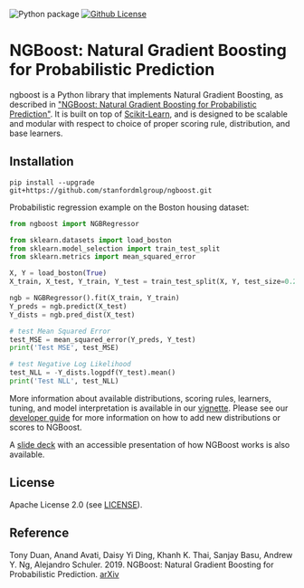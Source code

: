![Python package](https://github.com/stanfordmlgroup/ngboost/workflows/Python%20package/badge.svg)
[![Github License](https://img.shields.io/badge/License-Apache%202.0-blue.svg)](https://opensource.org/licenses/Apache-2.0)

# NGBoost: Natural Gradient Boosting for Probabilistic Prediction

ngboost is a Python library that implements Natural Gradient Boosting, as described in ["NGBoost: Natural Gradient Boosting for Probabilistic Prediction"](https://stanfordmlgroup.github.io/projects/ngboost/). It is built on top of [Scikit-Learn](https://scikit-learn.org/stable/), and is designed to be scalable and modular with respect to choice of proper scoring rule, distribution, and base learners.

## Installation

```
pip install --upgrade git+https://github.com/stanfordmlgroup/ngboost.git
```

Probabilistic regression example on the Boston housing dataset:


```python
from ngboost import NGBRegressor

from sklearn.datasets import load_boston
from sklearn.model_selection import train_test_split
from sklearn.metrics import mean_squared_error

X, Y = load_boston(True)
X_train, X_test, Y_train, Y_test = train_test_split(X, Y, test_size=0.2)

ngb = NGBRegressor().fit(X_train, Y_train)
Y_preds = ngb.predict(X_test)
Y_dists = ngb.pred_dist(X_test)

# test Mean Squared Error
test_MSE = mean_squared_error(Y_preds, Y_test)
print('Test MSE', test_MSE)

# test Negative Log Likelihood
test_NLL = -Y_dists.logpdf(Y_test).mean()
print('Test NLL', test_NLL)
```

More information about available distributions, scoring rules, learners, tuning, and model interpretation is available in our [vignette](https://github.com/stanfordmlgroup/ngboost/blob/master/examples/vignette.ipynb). Please see our [developer guide](https://github.com/stanfordmlgroup/ngboost/blob/master/examples/dev_vignette.ipynb) for more information on how to add new distributions or scores to NGBoost.

A [slide deck](https://drive.google.com/file/d/183BWFAdFms81MKy6hSku8qI97OwS_JH_/view?usp=sharing) with an accessible presentation of how NGBoost works is also available.

## License
Apache License 2.0 (see [LICENSE](https://github.com/stanfordmlgroup/ngboost/blob/master/LICENSE)).

## Reference
Tony Duan, Anand Avati, Daisy Yi Ding, Khanh K. Thai, Sanjay Basu, Andrew Y. Ng, Alejandro Schuler. 2019.
NGBoost: Natural Gradient Boosting for Probabilistic Prediction.
[arXiv](https://arxiv.org/abs/1910.03225)